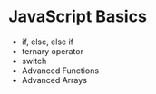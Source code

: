 # JavaScript Basics

- if, else, else if
- ternary operator
- switch
- Advanced Functions
- Advanced Arrays
